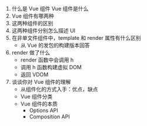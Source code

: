 1. 什么是 Vue 组件 Vue 组件是什么
2. Vue 组件有哪两种
3. 这两种组件的区别
4. 这两种组件分别怎么描述 UI
5. 在非单文件组件中，template 和 render 属性有什么区别
   - 从 Vue 的发包的构建版本回答
6. render 做了什么
   - render 函数中会调用 h
   - 调用 h 函数构建虚拟 DOM
   - 返回 VDOM
7. 谈谈你对 Vue 组件的理解
   - 从组件化的方式入手：优点，缺点
   - Vue 组件分类
   - Vue 组件的本质
     - Options API
     - Composition API
